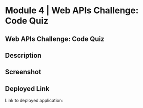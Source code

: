 # Module 4 | Web APIs Challenge: Code Quiz
## Web APIs Challenge: Code Quiz
## Description

## Screenshot

## Deployed Link
Link to deployed application:
